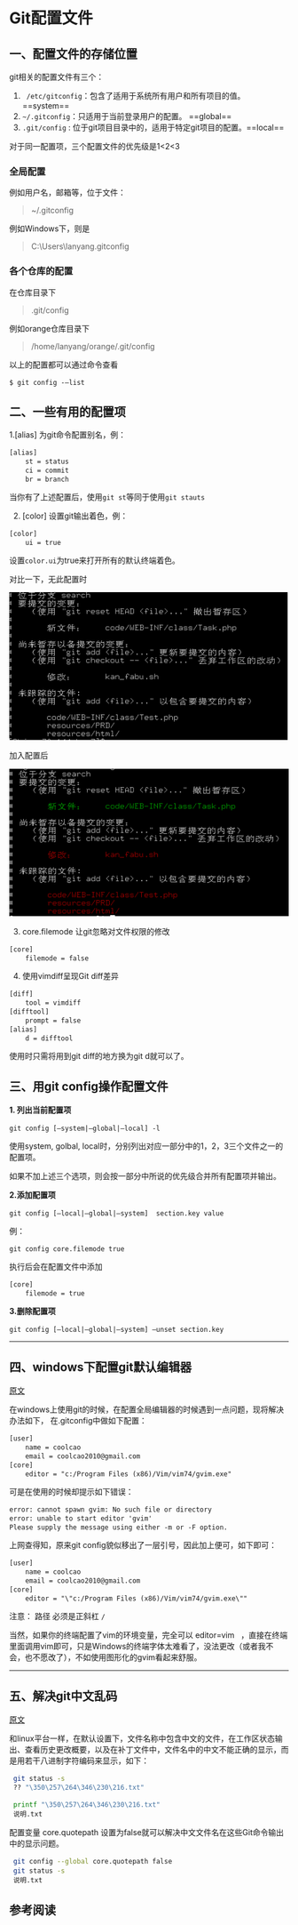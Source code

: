 # Git配置文件



## 一、配置文件的存储位置

git相关的配置文件有三个：

1. ` /etc/gitconfig`：包含了适用于系统所有用户和所有项目的值。==system==
2. `~/.gitconfig`：只适用于当前登录用户的配置。 ==global==
3. `.git/config` : 位于git项目目录中的，适用于特定git项目的配置。==local==

对于同一配置项，三个配置文件的优先级是1<2<3



### 全局配置

例如用户名，邮箱等，位于文件：

> ~/.gitconfig

例如Windows下，则是

> C:\Users\lanyang\.gitconfig

### 各个仓库的配置

在仓库目录下

> .git/config

例如orange仓库目录下

> /home/lanyang/orange/.git/config

以上的配置都可以通过命令查看

```
$ git config -–list 
```



## 二、一些有用的配置项

1.[alias] 为git命令配置别名，例：

```
[alias]
    st = status
    ci = commit
    br = branch 
```

当你有了上述配置后，使用`git st`等同于使用`git stauts`

2. [color] 设置git输出着色，例：

```
[color]
    ui = true
```

设置`color.ui`为true来打开所有的默认终端着色。

对比一下，无此配置时

![img](assets/1540495409601.png) 

加入配置后

![img](assets/1540495438646.png)

3. core.filemode 让git忽略对文件权限的修改

```
[core]
    filemode = false
```

4. 使用vimdiff呈现Git diff差异

```
[diff]
    tool = vimdiff
[difftool]
    prompt = false
[alias]
    d = difftool
```

使用时只需将用到git diff的地方换为git d就可以了。

 

## 三、用git config操作配置文件

**1. 列出当前配置项**

`git config [–system|–global|–local] -l`

使用system, golbal, local时，分别列出对应一部分中的1，2，3三个文件之一的配置项。

如果不加上述三个选项，则会按一部分中所说的优先级合并所有配置项并输出。

**2.添加配置项** 

`git config [–local|–global|–system]  section.key value`

例：

```
git config core.filemode true 
```

执行后会在配置文件中添加 

```
[core]
    filemode = true
```

**3.删除配置项** 

`git config [–local|–global|–system] –unset section.key`



----



## 四、windows下配置git默认编辑器

[原文](https://blog.csdn.net/coolcaosj/article/details/20089255)

在windows上使用git的时候，在配置全局编辑器的时候遇到一点问题，现将解决办法如下，
在.gitconfig中做如下配置：

```
[user]
	name = coolcao
	email = coolcao2010@gmail.com
[core]
	editor = "c:/Program Files (x86)/Vim/vim74/gvim.exe"
```

可是在使用的时候却提示如下错误： 

```
error: cannot spawn gvim: No such file or directory
error: unable to start editor 'gvim'
Please supply the message using either -m or -F option.
```

 上网查得知，原来git config貌似移出了一层引号，因此加上便可，如下即可： 

```
[user]
	name = coolcao
	email = coolcao2010@gmail.com
[core]
	editor = "\"c:/Program Files (x86)/Vim/vim74/gvim.exe\""
```

注意： 路径 必须是正斜杠 `/` 

当然，如果你的终端配置了vim的环境变量，完全可以 editor=vim   ，直接在终端里面调用vim即可，只是Windows的终端字体太难看了，没法更改（或者我不会，也不愿改了），不如使用图形化的gvim看起来舒服。 



----

## 五、解决git中文乱码

[原文](https://www.cnblogs.com/timsheng/p/4595173.html)



和linux平台一样，在默认设置下，文件名称中包含中文的文件，在工作区状态输出、查看历史更改概要，以及在补丁文件中，文件名中的中文不能正确的显示，而是用若干八进制字符编码来显示，如下：

```bash
 git status -s
 ?? "\350\257\264\346\230\216.txt"
```

```bash
 printf "\350\257\264\346\230\216.txt"
 说明.txt
```

配置变量 core.quotepath 设置为false就可以解决中文文件名在这些Git命令输出中的显示问题。

```bash
 git config --global core.quotepath false
 git status -s
 说明.txt
```

 



## 参考阅读

[^1]: [git配置文件](https://blog.csdn.net/qmhball/article/details/46380101)

[^2]: [git 的配置在哪](https://blog.csdn.net/lanyang123456/article/details/78011815)

[^3]: [windows下配置git默认编辑器](https://blog.csdn.net/coolcaosj/article/details/20089255)

[^4]: [解决git中文乱码](https://www.cnblogs.com/timsheng/p/4595173.html)